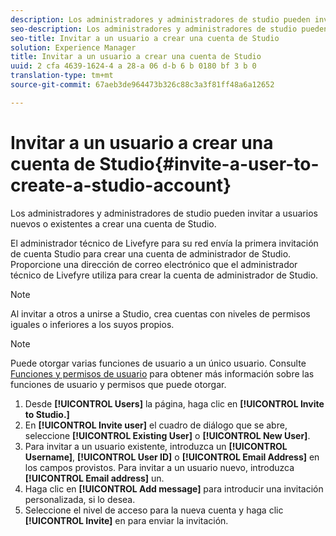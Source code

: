 ```yaml
---
description: Los administradores y administradores de studio pueden invitar a usuarios nuevos o existentes a crear una cuenta de Studio.
seo-description: Los administradores y administradores de studio pueden invitar a usuarios nuevos o existentes a crear una cuenta de Studio.
seo-title: Invitar a un usuario a crear una cuenta de Studio
solution: Experience Manager
title: Invitar a un usuario a crear una cuenta de Studio
uuid: 2 cfa 4639-1624-4 a 28-a 06 d-b 6 b 0180 bf 3 b 0
translation-type: tm+mt
source-git-commit: 67aeb3de964473b326c88c3a3f81ff48a6a12652

---
```



# Invitar a un usuario a crear una cuenta de Studio{#invite-a-user-to-create-a-studio-account}

Los administradores y administradores de studio pueden invitar a usuarios nuevos o existentes a crear una cuenta de Studio.

El administrador técnico de Livefyre para su red envía la primera invitación de cuenta Studio para crear una cuenta de administrador de Studio. Proporcione una dirección de correo electrónico que el administrador técnico de Livefyre utiliza para crear la cuenta de administrador de Studio.

>[!NOTE]
>
>Al invitar a otros a unirse a Studio, crea cuentas con niveles de permisos iguales o inferiores a los suyos propios.

>[!NOTE]
>
>Puede otorgar varias funciones de usuario a un único usuario. Consulte [Funciones y permisos de usuario](../c-users-creating-accounts-with-studio-access/c-user-types.md#c_user_types) para obtener más información sobre las funciones de usuario y permisos que puede otorgar.

1. Desde **[!UICONTROL Users]** la página, haga clic en **[!UICONTROL Invite to Studio.]**
1. En **[!UICONTROL Invite user]** el cuadro de diálogo que se abre, seleccione **[!UICONTROL Existing User]** o **[!UICONTROL New User]**.
1. Para invitar a un usuario existente, introduzca un **[!UICONTROL Username]**, **[!UICONTROL User ID]** o **[!UICONTROL Email Address]** en los campos provistos. Para invitar a un usuario nuevo, introduzca **[!UICONTROL Email address]** un.
1. Haga clic en **[!UICONTROL Add message]** para introducir una invitación personalizada, si lo desea.
1. Seleccione el nivel de acceso para la nueva cuenta y haga clic **[!UICONTROL Invite]** en para enviar la invitación.

